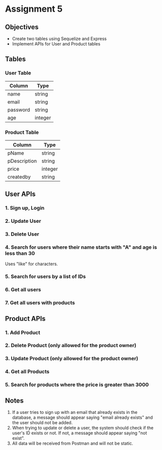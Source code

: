 # Assignment 5

## Objectives
- Create two tables using Sequelize and Express
- Implement APIs for User and Product tables

## Tables
### User Table
| Column | Type |
| ------ | ---- |
| name | string |
| email | string |
| password | string |
| age | integer |

### Product Table
| Column | Type |
| ------ | ---- |
| pName | string |
| pDescription | string |
| price | integer |
| createdby | string |

## User APIs
### 1. Sign up, Login
### 2. Update User
### 3. Delete User
### 4. Search for users where their name starts with "A" and age is less than 30
Uses "like" for characters.
### 5. Search for users by a list of IDs
### 6. Get all users
### 7. Get all users with products

## Product APIs
### 1. Add Product
### 2. Delete Product (only allowed for the product owner)
### 3. Update Product (only allowed for the product owner)
### 4. Get all Products
### 5. Search for products where the price is greater than 3000

## Notes
1. If a user tries to sign up with an email that already exists in the database, a message should appear saying "email already exists" and the user should not be added.
2. When trying to update or delete a user, the system should check if the user's ID exists or not. If not, a message should appear saying "not exist".
3. All data will be received from Postman and will not be static.
